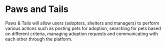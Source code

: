 # Paws and Tails

Paws & Tails will allow users (adopters, shelters and managers) to perform various actions such as posting pets for adoption, searching for pets based on different criteria, managing adoption requests and communicating with each other through the platform.
